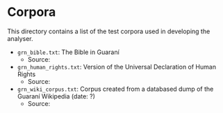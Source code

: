 # Corpora

This directory contains a list of the test corpora used in developing the analyser.

* `grn_bible.txt`: The Bible in Guaraní
  * Source:
* `grn_human_rights.txt`: Version of the Universal Declaration of Human Rights 
  * Source:
* `grn_wiki_corpus.txt`: Corpus created from a databased dump of the Guaraní Wikipedia (date: ?)
  * Source:
